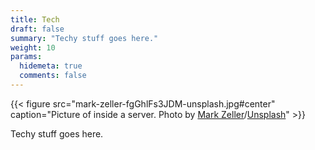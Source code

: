 ```yaml
---
title: Tech
draft: false
summary: "Techy stuff goes here."
weight: 10
params:
  hidemeta: true
  comments: false
---
```

{{< figure src="mark-zeller-fgGhlFs3JDM-unsplash.jpg#center" caption="Picture of inside a server. Photo by [Mark Zeller](https://unsplash.com/@datamaze)/[Unsplash](https://unsplash.com)" >}}

Techy stuff goes here.
